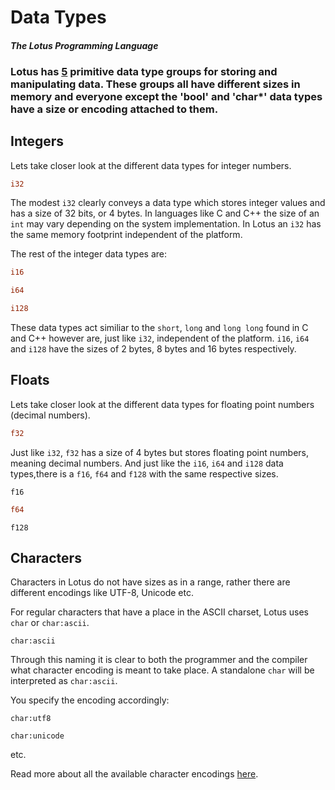 # Data Types

#### _The Lotus Programming Language_

### Lotus has <u>5</u> primitive data type groups for storing and manipulating data. These groups all have different sizes in memory and everyone except the 'bool' and 'char\*' data types have a size or encoding attached to them.

## Integers

Lets take closer look at the different data types for integer numbers.

```rust
i32
```

The modest `i32` clearly conveys a data type which stores integer values and has a size of 32 bits, or 4 bytes. In languages like C and C++ the size of an `int` may vary depending on the system implementation. In Lotus an `i32` has the same memory footprint independent of the platform.

The rest of the integer data types are:

```rust
i16
```

```rust
i64
```

```rust
i128
```

These data types act similiar to the `short`, `long` and `long long` found in C and C++ however are, just like `i32`, independent of the platform. `i16`, `i64` and `i128` have the sizes of 2 bytes, 8 bytes and 16 bytes respectively.

## Floats

Lets take closer look at the different data types for floating point numbers (decimal numbers).

```rust
f32
```

Just like `i32`, `f32` has a size of 4 bytes but stores floating point numbers, meaning decimal numbers. And just like the `i16`, `i64` and `i128` data types,there is a `f16`, `f64` and `f128` with the same respective sizes.

```
f16
```

```rust
f64
```

```
f128
```

## Characters

Characters in Lotus do not have sizes as in a range, rather there are different encodings like UTF-8, Unicode etc.

For regular characters that have a place in the ASCII charset, Lotus uses `char` or `char:ascii`.

```
char:ascii
```

Through this naming it is clear to both the programmer and the compiler what character encoding is meant to take place. A standalone `char` will be interpreted as `char:ascii`.

You specify the encoding accordingly:

```
char:utf8
```

```
char:unicode
```

etc.

Read more about all the available character encodings [here](../standards/character-encodings.md).
